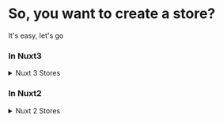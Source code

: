 # So, you want to create a store?
It's easy, let's go

### In Nuxt3
<details>
  <summary>Nuxt 3 Stores</summary>

- Create a folder called ```store``` in the root of the project
  - Inside this folder you will create your stores
- Create a new JSON file, name it whatever you want
  - In my case, I will create ```sharedData.json```
- In this json file, init it as a normal json, with ```{}``` and whatever you wants to store in it, for example:
  - ```{ userName: '', userEmail: '' }```
- If you want, you can already fill it with initial data, but I will let it empty
- Now create a ```index.ts``` inside the ```store``` folder
  - In this file, we will fill the store with the initial data, that depends in some kind of EndPoint or whathever
- Start by importing all the stores you want to fill with initial data, in my case:
  - ```import sharedData from './sharedData.json'```
- Then create a function to fill data in this json file
  - ```
    const getData = async () => {
      fetch('myEndPointUrl')
        .then(response => response.json())
        .then(response => {
            sharedData.userName = response.userName;
            sharedData.userEmail = response.userEmail;
        })
    }
    ```
- To finish, we need to export this function to be used, so we create a kind of "init" function:
  - ```
    export default defineNuxtPlugin(nuxtApp => {
      getData();
    });
    ```
- Now, we need to tell nuxt to initializate our stores, so on nuxt.config.ts, add:
  - ```
    plugins: [
      { ssr: false, src: '~/store/index.ts' }
    ]
    ```
- Now, I believe you want to use it, right? To do so, it's simple:
  - Import the json in your component: `import sharedData from '../stores/sharedData.json'`
  - Put it in a ref 
  - ```
    const data = ref(sharedData);
    ```
  - And that's it, now you can use it like a variable:
  - ```
    <span>{{ data.userName }}</span>
    <span>{{ data.userEmail }}</span>
    ```
</details>


### In Nuxt2
<details>
  <summary>Nuxt 2 Stores</summary>

- Create a folder called ```store``` in the root of the project
  - Inside this folder you will create your stores
- Create a new JSON file, name it whatever you want
  - In my case, I will create ```sharedData.json```
- In this json file, init it as a normal json, with ```{}``` and whatever you wants to store in it, for example:
  - ```{ userName: '', userEmail: '' }```
- If you want, you can already fill it with initial data, but I will let it empty
- Now create a ```index.js``` inside the ```store``` folder
  - In this file, we will fill the store with the initial data, that depends in some kind of EndPoint or whathever
- Start by importing all the stores you want to fill with initial data, in my case:
  - ```import sharedData from './sharedData.json'```
- Then create a function to fill data in this json file
  - ```
    const getData = async () => {
      fetch('myEndPointUrl')
        .then(response => response.json())
        .then(response => {
            sharedData.userName = response.userName;
            sharedData.userEmail = response.userEmail;
        })
    }
    ```
- To finish, we need to call this function somewhere, so we create a kind of "init" function:
  - ```
    (() => {
      getData();
    })();
    ```
- This will work with no problem, but it will keep giving you some errors on your dev console (Not the browser one), to avoid this you can validate is ```__filename``` exists. In the end you will have something like:
  - ```
    (() => {
      if (!__filename) return;

      getData();
    })();
    ```
  - To explain a little better. ```__filename``` is a node native variable, that returns the name of the file currently being runned. The nuxt server doesn't run the index.js file, so it won't have the ```__filename```. But the browsers it runs, so ```__filename``` starts existing

- Now, I believe you want to use it, right? To do so, it's simple:
  - Import the json in your component: `import sharedData from '../stores/sharedData.json'`
  - Put it in your data 
  - ```
    data() {
      return {
       sharedData
      }
    }
    ```
  - And that's it, now you can use it like a variable:
  - ```
    <span>{{ sharedData.userName }}</span>
    <span>{{ sharedData.userEmail }}</span>
    ```
</details>